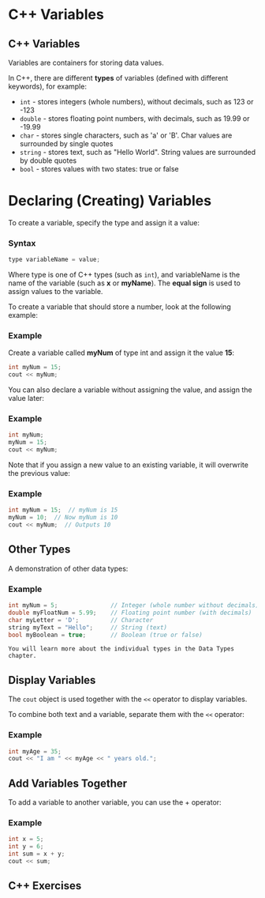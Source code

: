 # C++ Variables
## C++ Variables
Variables are containers for storing data values.

In C++, there are different **types** of variables (defined with different keywords), for example:

*  `int` - stores integers (whole numbers), without decimals, such as 123 or -123
*  `double` - stores floating point numbers, with decimals, such as 19.99 or -19.99
*  `char` - stores single characters, such as 'a' or 'B'. Char values are surrounded by single quotes
*  `string` - stores text, such as "Hello World". String values are surrounded by double quotes
*  `bool` - stores values with two states: true or false



# Declaring (Creating) Variables
To create a variable, specify the type and assign it a value:

### Syntax
```c++
type variableName = value;
```



Where type is one of C++ types (such as `int`), and variableName is the name of the variable (such as **x** or **myName**). The **equal sign** is used to assign values to the variable.

To create a variable that should store a number, look at the following example:

### Example
Create a variable called **myNum** of type int and assign it the value **15**:
```c++
int myNum = 15;
cout << myNum;
```



You can also declare a variable without assigning the value, and assign the value later:

### Example
```c++
int myNum;
myNum = 15;
cout << myNum;
```


Note that if you assign a new value to an existing variable, it will overwrite the previous value:

### Example
```c++
int myNum = 15;  // myNum is 15
myNum = 10;  // Now myNum is 10
cout << myNum;  // Outputs 10
```


## Other Types
A demonstration of other data types:

### Example
```c++
int myNum = 5;               // Integer (whole number without decimals)
double myFloatNum = 5.99;    // Floating point number (with decimals)
char myLetter = 'D';         // Character
string myText = "Hello";     // String (text)
bool myBoolean = true;       // Boolean (true or false)
```



```
You will learn more about the individual types in the Data Types chapter.
```

## Display Variables
The `cout` object is used together with the `<<` operator to display variables.

To combine both text and a variable, separate them with the `<<` operator:

### Example
```c++
int myAge = 35;
cout << "I am " << myAge << " years old.";
```



## Add Variables Together
To add a variable to another variable, you can use the + operator:

### Example
```c++
int x = 5;
int y = 6;
int sum = x + y;
cout << sum;
```

## C++ Exercises
